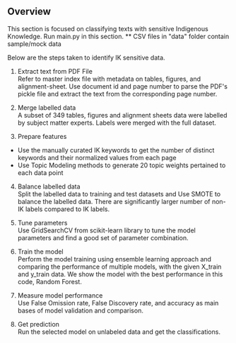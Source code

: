 ## Overview
This section is focused on classifying texts with sensitive Indigenous Knowledge. 
Run main.py in this section.
** CSV files in "data" folder contain sample/mock data

Below are the steps taken to identify IK sensitive data.

1.  Extract text from PDF File <br>
Refer to master index file with metadata on tables, figures, and alignment-sheet. Use document id and page number to parse the PDF's pickle file and extract the text from the corresponding page number. 

2.  Merge labelled data <br>
A subset of 349 tables, figures and alignment sheets data were labelled by subject matter experts. Labels were merged with the full dataset.

3.  Prepare features <br>
- Use the manually curated IK keywords to get the number of distinct keywords and their normalized values from each page  
- Use Topic Modeling methods to generate 20 topic weights pertained to each data point

4.  Balance labelled data <br>
Split the labelled data to training and test datasets and Use SMOTE to balance the labelled data. There are significantly larger number of non-IK labels compared to IK labels.

5.  Tune parameters <br>
Use GridSearchCV from scikit-learn library to tune the model parameters and find a good set of parameter combination.

6.  Train the model <br>
Perform the model training using ensemble learning approach and comparing the performance of multiple models, with the given X_train and y_train data. We show the model with the best performance in this code, Random Forest.

7.  Measure model performance <br>
Use False Omission rate, False Discovery rate, and accuracy as main bases of model validation and comparison.

8. Get prediction <br>
Run the selected model on unlabeled data and get the classifications.
